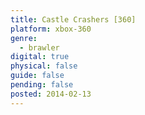 ```yaml
---
title: Castle Crashers [360]
platform: xbox-360
genre:
  - brawler
digital: true
physical: false
guide: false
pending: false
posted: 2014-02-13
---
```

